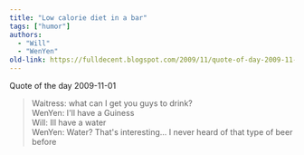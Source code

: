 ```yaml
---
title: "Low calorie diet in a bar"
tags: ["humor"]
authors:
  - "Will"
  - "WenYen"
old-link: https://fulldecent.blogspot.com/2009/11/quote-of-day-2009-11-01.html
---
```


Quote of the day 2009-11-01

> Waitress: what can I get you guys to drink?<br>
> WenYen: I'll have a Guiness<br>
> Will: Ill have a water<br>
> WenYen: Water? That's interesting... I never heard of that type of beer before

